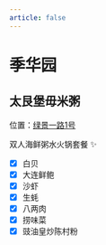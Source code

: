 ```yaml
---
article: false
---
```


# 季华园

## 太艮堡毋米粥

<i class="fa-solid fa-location-dot"></i> 位置：<a href="https://ditu.amap.com/place/B02F507M3G" target="_blank">绿景一路1号</a>

双人海鲜粥水火锅套餐 ✨

- [x] 白贝
- [x] 大连鲜鲍
- [x] 沙虾
- [x] 生蚝
- [x] 八两肉
- [x] 捞味菜
- [x] 豉油皇炒陈村粉